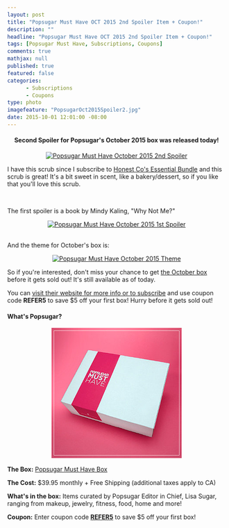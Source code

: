 ```yaml
---
layout: post
title: "Popsugar Must Have OCT 2015 2nd Spoiler Item + Coupon!"
description: ""
headline: "Popsugar Must Have OCT 2015 2nd Spoiler Item + Coupon!"
tags: [Popsugar Must Have, Subscriptions, Coupons]
comments: true
mathjax: null
published: true
featured: false
categories: 
      - Subscriptions
      - Coupons
type: photo
imagefeature: "PopsugarOct2015Spoiler2.jpg"
date: 2015-10-01 12:01:00 -08:00
---
```

<p></p>

<center><H4>Second Spoiler for Popsugar's October 2015 box was released today!</H4></center>

<center><a href="https://musthave.popsugar.com/p/monthly-subscription?utm_source=link&utm_medium=confirmation-page&utm_campaign=referral&utm_content=u:16301514" target="_blank">
<img src="/images/PopsugarOct2015Spoiler2.jpg" border="0" style="border:none;max-width:100%;" alt="Popsugar Must Have October 2015 2nd Spoiler" />
</a></center>

<p>I have this scrub since I subscribe to <a href="http://www.honest.com/refer_to/792187" target="_blank">Honest Co's Essential Bundle</a> and this scrub is great! It's a bit sweet in scent, like a bakery/dessert, so if you like that you'll love this scrub.</p>

<br>

<p>The first spoiler is a book by Mindy Kaling, "Why Not Me?"</p>
<center><a href="https://musthave.popsugar.com/p/monthly-subscription?utm_source=link&utm_medium=confirmation-page&utm_campaign=referral&utm_content=u:16301514" target="_blank">
<img src="/images/PopsugarOct2015Spoiler.png" border="0" style="border:none;max-width:100%;" alt="Popsugar Must Have October 2015 1st Spoiler" />
</a></center>

<br>

<p>And the theme for October's box is:</p>
<center><a href="https://musthave.popsugar.com/p/monthly-subscription?utm_source=link&utm_medium=confirmation-page&utm_campaign=referral&utm_content=u:16301514" target="_blank">
<img src="/images/PopsugarOct2015Theme.png" border="0" style="border:none;max-width:100%;" alt="Popsugar Must Have October 2015 Theme" />
</a></center>

<p>So if you're interested, don't miss your chance to get <a href="http://popsu.gr/vmCF" target="_blank">the October box</a> before it gets sold out! It's still available as of today.</p>

<p>You can <a href="https://musthave.popsugar.com/p/monthly-subscription?utm_source=link&utm_medium=confirmation-page&utm_campaign=referral&utm_content=u:16301514" target="_blank">visit their website for more info or to subscribe</a> and use coupon code <b>REFER5</b> to save $5 off your first box! Hurry before it gets sold out!</p>

<H4>What's Popsugar?</H4>
<center><a href="https://musthave.popsugar.com/p/monthly-subscription?utm_source=link&utm_medium=confirmation-page&utm_campaign=referral&utm_content=u:16301514" target="_blank">
<img src="/images/PopsugarBox.jpg" border="0" style="border:none;max-width:100%;" alt="Popsugar Must Have Subscription" />
</a></center>
<p><b>The Box:</b> <a href="https://musthave.popsugar.com/p/monthly-subscription?utm_source=link&utm_medium=confirmation-page&utm_campaign=referral&utm_content=u:16301514" target="_blank">Popsugar Must Have Box</a></p>
<p><b>The Cost:</b> $39.95 monthly + Free Shipping (additional taxes apply to CA)</p>
<p><b>What's in the box:</b> Items curated by Popsugar Editor in Chief, Lisa Sugar, ranging from makeup, jewelry, fitness, food, home and more!</p>
<p><b>Coupon:</b> Enter coupon code <a href="https://musthave.popsugar.com/p/monthly-subscription?utm_source=link&utm_medium=confirmation-page&utm_campaign=referral&utm_content=u:16301514" target="_blank"><b>REFER5</b></a> to save $5 off your first box!</p>
<br>
